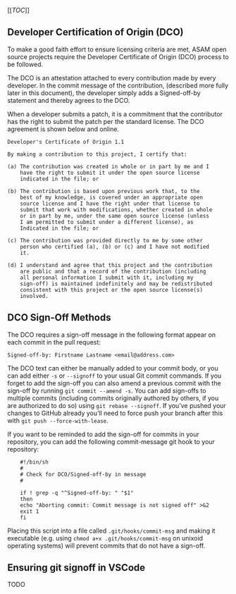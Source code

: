 [[_TOC_]]

## Developer Certification of Origin (DCO)
To make a good faith effort to ensure licensing criteria are met, ASAM open source projects require the Developer Certificate of Origin (DCO) process to be followed.

The DCO is an attestation attached to every contribution made by every developer. In the commit message of the contribution, (described more fully later in this document), the developer simply adds a Signed-off-by statement and thereby agrees to the DCO.

When a developer submits a patch, it is a commitment that the contributor has the right to submit the patch per the standard license. The DCO agreement is shown below and online.

    Developer's Certificate of Origin 1.1

    By making a contribution to this project, I certify that:

    (a) The contribution was created in whole or in part by me and I
        have the right to submit it under the open source license
        indicated in the file; or

    (b) The contribution is based upon previous work that, to the
        best of my knowledge, is covered under an appropriate open
        source license and I have the right under that license to
        submit that work with modifications, whether created in whole
        or in part by me, under the same open source license (unless
        I am permitted to submit under a different license), as
        Indicated in the file; or

    (c) The contribution was provided directly to me by some other
        person who certified (a), (b) or (c) and I have not modified
        it.

    (d) I understand and agree that this project and the contribution
        are public and that a record of the contribution (including
        all personal information I submit with it, including my
        sign-off) is maintained indefinitely and may be redistributed
        consistent with this project or the open source license(s)
        involved.

## DCO Sign-Off Methods
The DCO requires a sign-off message in the following format appear on each commit in the pull request:
```
Signed-off-by: Firstname Lastname <email@address.com>
```
The DCO text can either be manually added to your commit body, or you can add either `-s` or `--signoff` to your usual Git commit commands. If you forget to add the sign-off you can also amend a previous commit with the sign-off by running `git commit --amend -s`. You can add sign-offs to multiple commits (including commits originally authored by others, if you are authorized to do so) using `git rebase --signoff`. If you’ve pushed your changes to GitHub already you’ll need to force push your branch after this with `git push --force-with-lease`.

If you want to be reminded to add the sign-off for commits in your repository, you can add the following commit-message git hook to your repository:

```shell
    #!/bin/sh
    #
    # Check for DCO/Signed-off-by in message
    #

    if ! grep -q "^Signed-off-by: " "$1"
    then
    echo "Aborting commit: Commit message is not signed off" >&2
    exit 1
    fi
```

Placing this script into a file called `.git/hooks/commit-msg` and making it executable (e.g. using `chmod a+x .git/hooks/commit-msg` on unixoid operating systems) will prevent commits that do not have a sign-off.

## Ensuring git signoff in VSCode

TODO